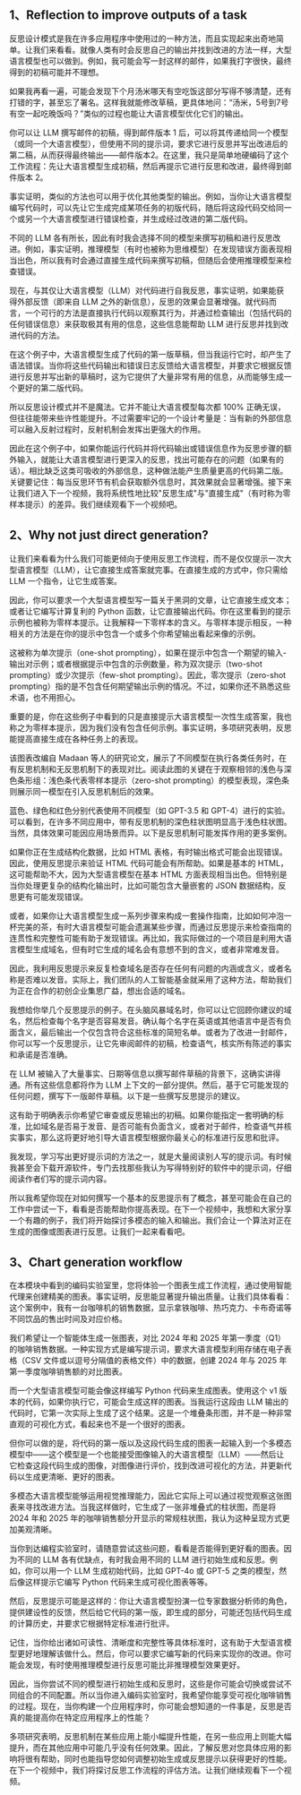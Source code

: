 
## 1、Reflection to improve outputs of a task

反思设计模式是我在许多应用程序中使用过的一种方法，而且实现起来出奇地简单。让我们来看看。就像人类有时会反思自己的输出并找到改进的方法一样，大型语言模型也可以做到。例如，我可能会写一封这样的邮件，如果我打字很快，最终得到的初稿可能并不理想。

如果我再看一遍，可能会发现下个月汤米哪天有空吃饭这部分写得不够清楚，还有打错的字，甚至忘了署名。这样我就能修改草稿，更具体地问：“汤米，5号到7号有空一起吃晚饭吗？”类似的过程也能让大语言模型优化它们的输出。

你可以让 LLM 撰写邮件的初稿，得到邮件版本 1 后，可以将其传递给同一个模型（或同一个大语言模型），但使用不同的提示词，要求它进行反思并写出改进后的第二稿，从而获得最终输出——邮件版本2。在这里，我只是简单地硬编码了这个工作流程：先让大语言模型生成初稿，然后再提示它进行反思和改进，最终得到邮件版本 2。

事实证明，类似的方法也可以用于优化其他类型的输出。例如，当你让大语言模型编写代码时，可以先让它生成完成某项任务的初版代码，随后将这段代码交给同一个或另一个大语言模型进行错误检查，并生成经过改进的第二版代码。

不同的 LLM 各有所长，因此有时我会选择不同的模型来撰写初稿和进行反思改进。例如，事实证明，推理模型（有时也被称为思维模型）在发现错误方面表现相当出色，所以我有时会通过直接生成代码来撰写初稿，但随后会使用推理模型来检查错误。

现在，与其仅让大语言模型（LLM）对代码进行自我反思，事实证明，如果能获得外部反馈（即来自 LLM 之外的新信息），反思的效果会显著增强。就代码而言，一个可行的方法是直接执行代码以观察其行为，并通过检查输出（包括代码的任何错误信息）来获取极其有用的信息，这些信息能帮助 LLM 进行反思并找到改进代码的方法。

在这个例子中，大语言模型生成了代码的第一版草稿，但当我运行它时，却产生了语法错误。当你将这些代码输出和错误日志反馈给大语言模型，并要求它根据反馈进行反思并写出新的草稿时，这为它提供了大量非常有用的信息，从而能够生成一个更好的第二版代码。

所以反思设计模式并不是魔法。它并不能让大语言模型每次都 100% 正确无误，但往往能带来些许性能提升。不过需要牢记的一个设计考量是：当有新的外部信息可以融入反射过程时，反射机制会发挥出更强大的作用。

因此在这个例子中，如果你能运行代码并将代码输出或错误信息作为反思步骤的额外输入，就能让大语言模型进行更深入的反思，找出可能存在的问题（如果有的话）。相比缺乏这类可吸收的外部信息，这种做法能产生质量更高的代码第二版。关键要记住：每当反思环节有机会获取额外信息时，其效果就会显著增强。接下来让我们进入下一个视频，我将系统性地比较"反思生成"与"直接生成"（有时称为零样本提示）的差异。我们继续观看下一个视频吧。

## 2、Why not just direct generation?

让我们来看看为什么我们可能更倾向于使用反思工作流程，而不是仅仅提示一次大型语言模型（LLM），让它直接生成答案就完事。在直接生成的方式中，你只需给 LLM 一个指令，让它生成答案。

因此，你可以要求一个大型语言模型写一篇关于黑洞的文章，让它直接生成文本；或者让它编写计算复利的 Python 函数，让它直接输出代码。你在这里看到的提示示例也被称为零样本提示。让我解释一下零样本的含义。与零样本提示相反，一种相关的方法是在你的提示中包含一个或多个你希望输出看起来像的示例。

这被称为单次提示（one-shot prompting），如果在提示中包含一个期望的输入-输出对示例；或者根据提示中包含的示例数量，称为双次提示（two-shot prompting）或少次提示（few-shot prompting）。因此，零次提示（zero-shot prompting）指的是不包含任何期望输出示例的情况。不过，如果你还不熟悉这些术语，也不用担心。

重要的是，你在这些例子中看到的只是直接提示大语言模型一次性生成答案，我也称之为零样本提示，因为我们没有包含任何示例。事实证明，多项研究表明，反思能提高直接生成在各种任务上的表现。

该图表改编自 Madaan 等人的研究论文，展示了不同模型在执行各类任务时，在有反思机制和无反思机制下的表现对比。阅读此图的关键在于观察相邻的浅色与深色条形组：浅色条代表零样本提示（zero-shot prompting）的模型表现，深色条则展示同一模型在引入反思机制后的效果。

蓝色、绿色和红色分别代表使用不同模型（如 GPT-3.5 和 GPT-4）进行的实验。可以看到，在许多不同应用中，带有反思机制的深色柱状图明显高于浅色柱状图。当然，具体效果可能因应用场景而异。以下是反思机制可能发挥作用的更多案例。

如果你正在生成结构化数据，比如 HTML 表格，有时输出格式可能会出现错误。因此，使用反思提示来验证 HTML 代码可能会有所帮助。如果是基本的 HTML，这可能帮助不大，因为大型语言模型在基本 HTML 方面表现相当出色。但特别是当你处理更复杂的结构化输出时，比如可能包含大量嵌套的 JSON 数据结构，反思更有可能发现错误。

或者，如果你让大语言模型生成一系列步骤来构成一套操作指南，比如如何冲泡一杯完美的茶，有时大语言模型可能会遗漏某些步骤，而通过反思提示来检查指南的连贯性和完整性可能有助于发现错误。再比如，我实际做过的一个项目是利用大语言模型生成域名，但有时它生成的域名会有意想不到的含义，或者非常难发音。

因此，我利用反思提示来反复检查域名是否存在任何有问题的内涵或含义，或者名称是否难以发音。实际上，我们团队的人工智能基金就采用了这种方法，帮助我们为正在合作的初创企业集思广益，想出合适的域名。

我想给你举几个反思提示的例子。在头脑风暴域名时，你可以让它回顾你建议的域名，然后检查每个名字是否容易发音。确认每个名字在英语或其他语言中是否有负面含义，最后输出一个仅包含符合这些标准的简短名单。或者为了改进一封邮件，你可以写一个反思提示，让它先审阅邮件的初稿，检查语气，核实所有陈述的事实和承诺是否准确。

在 LLM 被输入了大量事实、日期等信息以撰写邮件草稿的背景下，这确实讲得通。所有这些信息都将作为 LLM 上下文的一部分提供。然后，基于它可能发现的任何问题，撰写下一版邮件草稿。以下是一些撰写反思提示的建议。

这有助于明确表示你希望它审查或反思输出的初稿。如果你能指定一套明确的标准，比如域名是否易于发音、是否可能有负面含义，或者对于邮件，检查语气并核实事实，那么这将更好地引导大语言模型根据你最关心的标准进行反思和批评。

我发现，学习写出更好提示词的方法之一，就是大量阅读别人写的提示词。有时候我甚至会下载开源软件，专门去找那些我认为写得特别好的软件中的提示词，仔细阅读作者们写的提示词内容。

所以我希望你现在对如何撰写一个基本的反思提示有了概念，甚至可能会在自己的工作中尝试一下，看看是否能帮助你提高表现。在下一个视频中，我想和大家分享一个有趣的例子，我们将开始探讨多模态的输入和输出。我们会让一个算法对正在生成的图像或图表进行反思。让我们一起来看看吧。

## 3、Chart generation workflow

在本模块中看到的编码实验室里，您将体验一个图表生成工作流程，通过使用智能代理来创建精美的图表。事实证明，反思能显著提升输出质量。让我们具体看看：这个案例中，我有一台咖啡机的销售数据，显示拿铁咖啡、热巧克力、卡布奇诺等不同饮品的售出时间及对应价格。

我们希望让一个智能体生成一张图表，对比 2024 年和 2025 年第一季度（Q1）的咖啡销售数据。一种实现方式是编写提示词，要求大语言模型利用存储在电子表格（CSV 文件或以逗号分隔值的表格文件）中的数据，创建 2024 年与 2025 年第一季度咖啡销售额的对比图表。

而一个大型语言模型可能会像这样编写 Python 代码来生成图表。使用这个 v1 版本的代码，如果你执行它，可能会生成这样的图表。当我运行这段由 LLM 输出的代码时，它第一次实际上生成了这个结果。这是一个堆叠条形图，并不是一种非常直观的可视化方式，看起来也不是一个很好的图表。

但你可以做的是，将代码的第一版以及这段代码生成的图表一起输入到一个多模态模型中——这个模型是一个也能接受图像输入的大语言模型（LLM）——然后让它检查这段代码生成的图像，对图像进行评价，找到改进可视化的方法，并更新代码以生成更清晰、更好的图表。

多模态大语言模型能够运用视觉推理能力，因此它实际上可以通过视觉观察这张图表来寻找改进方法。当我这样做时，它生成了一张非堆叠式的柱状图，而是将 2024 年和 2025 年的咖啡销售额分开显示的常规柱状图，我认为这种呈现方式更加美观清晰。

当你到达编程实验室时，请随意尝试这些问题，看看是否能得到更好看的图表。因为不同的 LLM 各有优缺点，有时我会用不同的 LLM 进行初始生成和反思。例如，你可以用一个 LLM 生成初始代码，比如 GPT-4o 或 GPT-5 之类的模型，然后像这样提示它编写 Python 代码来生成可视化图表等等。

然后，反思提示可能是这样的：你让大语言模型扮演一位专家数据分析师的角色，提供建设性的反馈，然后给它代码的第一版，即生成的部分，可能还包括代码生成的计算历史，并要求它根据特定标准进行批评。

记住，当你给出诸如可读性、清晰度和完整性等具体标准时，这有助于大型语言模型更好地理解该做什么。然后，你可以要求它编写新的代码来实现你的改进。你可能会发现，有时使用推理模型进行反思可能比非推理模型效果更好。

因此，当你尝试不同的模型进行初始生成和反思时，这些是你可能会切换或尝试不同组合的不同配置。所以当你进入编码实验室时，我希望你能享受可视化咖啡销售的过程。现在，当你构建一个应用程序时，你可能会想知道的一件事是，反思是否真的能提高你在特定应用程序上的性能？

多项研究表明，反思机制在某些应用上能小幅提升性能，在另一些应用上则能大幅提升，而在其他应用中可能几乎没有任何效果。因此，了解反思对您具体应用的影响将很有帮助，同时也能指导您如何调整初始生成或反思提示以获得更好的性能。在下一个视频中，我们将探讨反思工作流程的评估方法。让我们继续观看下一个视频。






